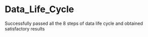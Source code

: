 # Data_Life_Cycle
Successfully passed all the 8 steps of data life cycle and obtained satisfactory results
